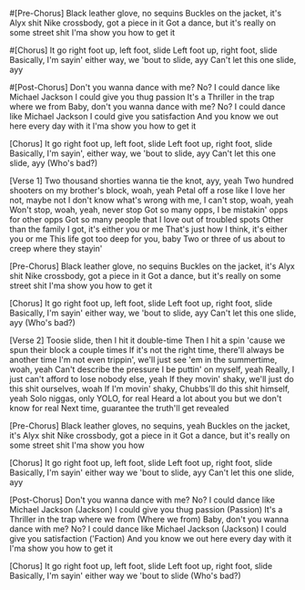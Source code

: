 #[Pre-Chorus]
Black leather glove, no sequins
Buckles on the jacket, it's Alyx shit
Nike crossbody, got a piece in it
Got a dance, but it's really on some street shit
I'ma show you how to get it

#[Chorus]
It go right foot up, left foot, slide
Left foot up, right foot, slide
Basically, I'm sayin' either way, we 'bout to slide, ayy
Can't let this one slide, ayy

#[Post-Chorus]
Don't you wanna dance with me? No?
I could dance like Michael Jackson
I could give you thug passion
It's a Thriller in the trap where we from
Baby, don't you wanna dance with me? No?
I could dance like Michael Jackson
I could give you satisfaction
And you know we out here every day with it
I'ma show you how to get it

[Chorus]
It go right foot up, left foot, slide
Left foot up, right foot, slide
Basically, I'm sayin', either way, we 'bout to slide, ayy
Can't let this one slide, ayy (Who's bad?)

[Verse 1]
Two thousand shorties wanna tie the knot, ayy, yeah
Two hundred shooters on my brother's block, woah, yeah
Petal off a rose like I love her not, maybe not
I don't know what's wrong with me, I can't stop, woah, yeah
Won't stop, woah, yeah, never stop
Got so many opps, I be mistakin' opps for other opps
Got so many people that I love out of troubled spots
Other than the family I got, it's either you or me
That's just how I think, it's either you or me
This life got too deep for you, baby
Two or three of us about to creep where they stayin'

[Pre-Chorus]
Black leather glove, no sequins
Buckles on the jacket, it's Alyx shit
Nike crossbody, got a piece in it
Got a dance, but it's really on some street shit
I'ma show you how to get it

[Chorus]
It go right foot up, left foot, slide
Left foot up, right foot, slide
Basically, I'm sayin' either way, we 'bout to slide, ayy
Can't let this one slide, ayy (Who's bad?)

[Verse 2]
Toosie slide, then I hit it double-time
Then I hit a spin 'cause we spun their block a couple times
If it's not the right time, there'll always be another time
I'm not even trippin', we'll just see 'em in the summertime, woah, yeah
Can't describe the pressure I be puttin' on myself, yeah
Really, I just can't afford to lose nobody else, yeah
If they movin' shaky, we'll just do this shit ourselves, woah
If I'm movin' shaky, Chubbs'll do this shit himself, yeah
Solo niggas, only YOLO, for real
Heard a lot about you but we don't know for real
Next time, guarantee the truth'll get revealed

[Pre-Chorus]
Black leather gloves, no sequins, yeah
Buckles on the jacket, it's Alyx shit
Nike crossbody, got a piece in it
Got a dance, but it's really on some street shit
I'ma show you how

[Chorus]
It go right foot up, left foot, slide
Left foot up, right foot, slide
Basically, I'm sayin' either way we 'bout to slide, ayy
Can't let this one slide, ayy

[Post-Chorus]
Don't you wanna dance with me? No?
I could dance like Michael Jackson (Jackson)
I could give you thug passion (Passion)
It's a Thriller in the trap where we from (Where we from)
Baby, don't you wanna dance with me? No?
I could dance like Michael Jackson (Jackson)
I could give you satisfaction ('Faction)
And you know we out here every day with it
I'ma show you how to get it

[Chorus]
It go right foot up, left foot, slide
Left foot up, right foot, slide
Basically, I'm sayin' either way we 'bout to slide
(Who's bad?)
